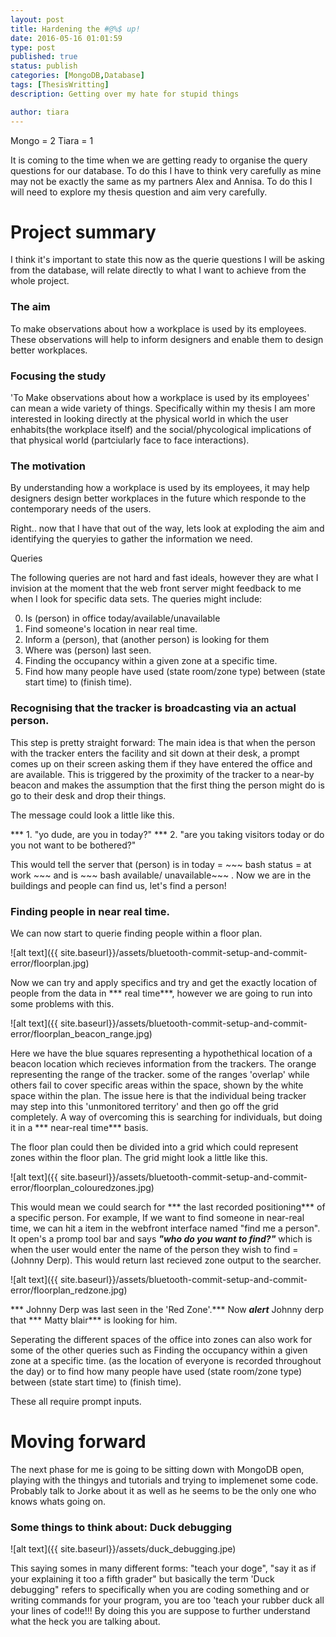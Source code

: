 ```yaml
---
layout: post
title: Hardening the #@%$ up!
date: 2016-05-16 01:01:59
type: post
published: true
status: publish
categories: [MongoDB,Database]
tags: [ThesisWritting]
description: Getting over my hate for stupid things

author: tiara
---
```


Mongo = 2
Tiara = 1

It is coming to the time when we are getting ready to organise the query questions for our database. To do this I have to think very carefully as mine may not be exactly the same as my partners Alex and Annisa. To do this I will need to explore my thesis question and aim very carefully.

# Project summary

I think it's important to state this now as the querie questions I will be asking from the database, will relate directly to what I want to achieve from the whole project. 

### The aim

To make observations about how a workplace is used by its employees. These observations will help to inform designers and enable them to design better workplaces. 

### Focusing the study

'To Make observations about how a workplace is used by its employees' can mean a wide variety of things. Specifically within my thesis I am more interested in  looking directly at the physical world in which the user enhabits(the workplace itself) and the social/phycological implications of that physical world (partciularly face to face interactions). 

### The motivation

By understanding how a workplace is used by its employees, it may help designers design better workplaces in the future which responde to the contemporary needs of the users. 

Right.. now that I have that out of the way, lets look at exploding the aim and identifying the queryies to gather the information we need. 

Queries

The following queries are not hard and fast ideals, however they are what I invision at the moment that the web front server might feedback to me when I look for specific data sets. The queries might include: 

0. Is (person) in office today/available/unavailable
1. Find someone's location in near real time. 
2. Inform a (person), that (another person) is looking for them
3. Where was (person) last seen. 
4. Finding the occupancy within a given zone at a specific time.
5. Find how many people have used (state room/zone type) between (state start time) to (finish time).

### Recognising that the tracker is broadcasting via an actual person. 

This step is pretty straight forward: The main idea is that when the person with the tracker enters the facility and sit down at their desk, a prompt comes up on their screen asking them if they have entered the office and are available. This is triggered by the proximity of the tracker to a near-by beacon and makes the assumption that the first thing the person might do is go to their desk and drop their things. 

The message could look a little like this. 

*** 1. "yo dude, are you in today?"
*** 2. "are you taking visitors today or do you not want to be bothered?"

This would tell the server that (person) is in today = ~~~ bash status = at work ~~~ and is ~~~ bash available/ unavailable~~~ . Now we are in the buildings and people can find us, let's find a person!

### Finding people in near real time. 

We can now start to querie finding people within a floor plan. 

![alt text]({{ site.baseurl}}/assets/bluetooth-commit-setup-and-commit-error/floorplan.jpg)

Now we can try and apply specifics and try and get the exactly location of people from the data in *** real time***, however we are going to run into some problems with this. 

![alt text]({{ site.baseurl}}/assets/bluetooth-commit-setup-and-commit-error/floorplan_beacon_range.jpg)

Here we have the blue squares representing a hypothethical location of a beacon location which recieves information from the trackers. The orange representing the range of the tracker. some of the ranges 'overlap' while others fail to cover specific areas within the space, shown by the white space within the plan. 
The issue here is that the individual being tracker may step into this 'unmonitored territory' and then go off the grid completely. A way of overcoming this is searching for individuals, but doing it in a *** near-real time*** basis. 

The floor plan could then be divided into a grid which could represent zones within the floor plan. The grid might look a little like this. 

![alt text]({{ site.baseurl}}/assets/bluetooth-commit-setup-and-commit-error/floorplan_colouredzones.jpg)

This would mean we could search for *** the last recorded positioning*** of a specific person. For example, If we want to find someone in near-real time, we can hit a item in the webfront interface named "find me a person". It open's a promp tool bar and says ***"who do you want to find?"*** which is when the user would enter the name of the person they wish to find = (Johnny Derp). This would return last recieved zone output to the searcher. 

![alt text]({{ site.baseurl}}/assets/bluetooth-commit-setup-and-commit-error/floorplan_redzone.jpg)

*** Johnny Derp was last seen in the 'Red Zone'.*** Now ***alert*** Johnny derp that *** Matty blair*** is looking for him. 

Seperating the different spaces of the office into zones can also work for some of the other queries
such as Finding the occupancy within a given zone at a specific time. (as the location of everyone is recorded throughout the day) or to find how many people have used (state room/zone type) between (state start time) to (finish time).

These all require prompt inputs. 

# Moving forward

The next phase for me is going to be sitting down with MongoDB open, playing with the thingys and tutorials and trying to implemenet some code. Probably talk to Jorke about it as well as he seems to be the only one who knows whats going on. 

### Some things to think about: Duck debugging


![alt text]({{ site.baseurl}}/assets/duck_debugging.jpe)

This saying somes in many different forms: "teach your doge", "say it as if your explaining it too a fifth grader" but basically the term 'Duck debugging" refers to specifically when you are coding something and or writing commands for your program, you are too 'teach your rubber duck all your lines of code!!! By doing this you are suppose to further understand what the heck you are talking about.  


